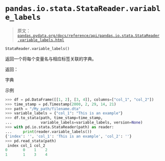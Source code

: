 # `pandas.io.stata.StataReader.variable_labels`

> 原文：[`pandas.pydata.org/docs/reference/api/pandas.io.stata.StataReader.variable_labels.html`](https://pandas.pydata.org/docs/reference/api/pandas.io.stata.StataReader.variable_labels.html)

```py
StataReader.variable_labels()
```

返回一个将每个变量名与相应标签关联的字典。

返回：

字典

示例

```py
>>> df = pd.DataFrame([[1, 2], [3, 4]], columns=["col_1", "col_2"])
>>> time_stamp = pd.Timestamp(2000, 2, 29, 14, 21)
>>> path = "/My_path/filename.dta"
>>> variable_labels = {"col_1": "This is an example"}
>>> df.to_stata(path, time_stamp=time_stamp,  
...             variable_labels=variable_labels, version=None)  
>>> with pd.io.stata.StataReader(path) as reader:  
...     print(reader.variable_labels())  
{'index': '', 'col_1': 'This is an example', 'col_2': ''}
>>> pd.read_stata(path)  
 index col_1 col_2
0       0    1    2
1       1    3    4 
```
